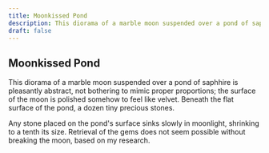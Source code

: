 ```yaml
---
title: Moonkissed Pond
description: This diorama of a marble moon suspended over a pond of saphhire is pleasantly abstract, not bothering to mimic proper proportions; the surface of the moon is polished somehow to feel like velvet. B...
draft: false
---
```


## Moonkissed Pond

This diorama of a marble moon suspended over a pond of saphhire is pleasantly abstract, not bothering to mimic proper proportions; the surface of the moon is polished somehow to feel like velvet. Beneath the flat surface of the pond, a dozen tiny precious stones.

Any stone placed on the pond's surface sinks slowly in moonlight, shrinking to a tenth its size. Retrieval of the gems does not seem possible without breaking the moon, based on my research.
